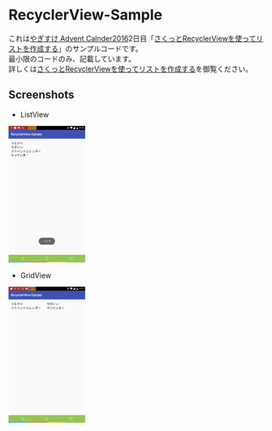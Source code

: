 # RecyclerView-Sample
これは[やぎすけ Advent Calnder2016](http://www.adventar.org/calendars/1800)2日目「[さくっとRecyclerViewを使ってリストを作成する](https://blog.yagi2.com/2016/12/03/how-to-use-recyclerview.html)」のサンプルコードです。  
最小限のコードのみ、記載しています。  
詳しくは[さくっとRecyclerViewを使ってリストを作成する]()を御覧ください。  

## Screenshots
  
* ListView

<img src="screenshots/Screenshot_20161202-224802.png" width="30%">
  
* GridView

<img src="screenshots/Screenshot_20161202-225716.png" width="30%"> 